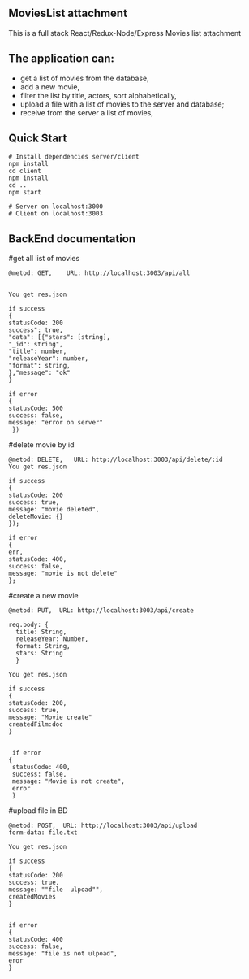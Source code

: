 ## MoviesList attachment

This is a full stack React/Redux-Node/Express Movies list attachment
## The application can:
- get a list of movies from the database,
- add a new movie,
- filter the list by title, actors, sort alphabetically,
- upload a file with a list of movies to the server and database;
- receive from the server a list of movies,


## Quick Start
```
# Install dependencies server/client
npm install
cd client
npm install
cd ..
npm start

# Server on localhost:3000
# Client on localhost:3003

```
## BackEnd documentation
#get all list of movies
```
@metod: GET,    URL: http://localhost:3003/api/all


You get res.json 

if success
{
statusCode: 200
success": true,
"data": [{"stars": [string],
"_id": string",
"title": number,
"releaseYear": number,
"format": string,
},"message": "ok"
}

if error 
{
statusCode: 500
success: false,
message: "error on server"
 })
```
#delete movie by id

```
@metod: DELETE,   URL: http://localhost:3003/api/delete/:id
You get res.json 
     
if success
{
statusCode: 200
success: true,
message: "movie deleted",
deleteMovie: {}
});

if error 
{
err,
statusCode: 400,
success: false,
message: "movie is not delete"
};
```
#create a new movie

```
@metod: PUT,  URL: http://localhost:3003/api/create

req.body: {
  title: String,
  releaseYear: Number,
  format: String,
  stars: String
  }
  
You get res.json 

if success
{
statusCode: 200,
success: true,
message: "Movie create"
createdFilm:doc
}
  
  
 if error
{
 statusCode: 400,
 success: false,
 message: "Movie is not create",
 error
 }
```
#upload file in BD

```
@metod: POST,  URL: http://localhost:3003/api/upload 
form-data: file.txt
   
You get res.json   

if success
{
statusCode: 200
success: true,
message: ""file  ulpoad"",
createdMovies
}


if error
{
statusCode: 400
success: false,
message: "file is not ulpoad",
eror
}


```
